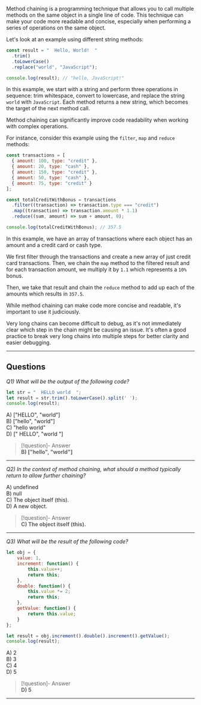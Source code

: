 Method chaining is a programming technique that allows you to call multiple methods on the same object in a single line of code. This technique can make your code more readable and concise, especially when performing a series of operations on the same object.

Let's look at an example using different string methods:

```js
const result = "  Hello, World!  "
  .trim()
  .toLowerCase()
  .replace("world", "JavaScript");

console.log(result); // "hello, JavaScript!"
```

In this example, we start with a string and perform three operations in sequence: trim whitespace, convert to lowercase, and replace the string `world` with `JavaScript`. Each method returns a new string, which becomes the target of the next method call.

Method chaining can significantly improve code readability when working with complex operations.

For instance, consider this example using the `filter`, `map` and `reduce` methods:

```js
const transactions = [
  { amount: 100, type: "credit" },
  { amount: 20, type: "cash" },
  { amount: 150, type: "credit" },
  { amount: 50, type: "cash" },
  { amount: 75, type: "credit" }
];

const totalCreditWithBonus = transactions
  .filter((transaction) => transaction.type === "credit")
  .map((transaction) => transaction.amount * 1.1)
  .reduce((sum, amount) => sum + amount, 0);

console.log(totalCreditWithBonus); // 357.5
```

In this example, we have an array of transactions where each object has an amount and a credit card or cash type.

We first filter through the transactions and create a new array of just credit card transactions. Then, we chain the `map` method to the filtered result and for each transaction amount, we multiply it by `1.1` which represents a `10%` bonus.

Then, we take that result and chain the `reduce` method to add up each of the amounts which results in `357.5`.

While method chaining can make code more concise and readable, it's important to use it judiciously.

Very long chains can become difficult to debug, as it's not immediately clear which step in the chain might be causing an issue. It's often a good practice to break very long chains into multiple steps for better clarity and easier debugging.

---
## Questions

*Q1) What will be the output of the following code?*

```js
let str = "  HELLO world  ";  
let result = str.trim().toLowerCase().split(' ');  
console.log(result);
```

A) ["HELLO", "world"]  
B) ["hello", "world"]  
C) "hello world"  
D) [" HELLO", "world "]  

> [!question]- Answer  
> **B) ["hello", "world"]**

---

*Q2) In the context of method chaining, what should a method typically return to allow further chaining?*

A) undefined  
B) null  
C) The object itself (this).  
D) A new object.  

> [!question]- Answer  
> **C) The object itself (this).**

---

*Q3) What will be the result of the following code?*

```js
let obj = {  
    value: 1,  
    increment: function() {  
        this.value++;  
        return this;  
    },  
    double: function() {  
        this.value *= 2;  
        return this;  
    },  
    getValue: function() {  
        return this.value;  
    }  
};  

let result = obj.increment().double().increment().getValue();  
console.log(result);
```

A) 2  
B) 3  
C) 4  
D) 5  

> [!question]- Answer  
> **D) 5**

---